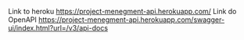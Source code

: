 Link to heroku
https://project-menegment-api.herokuapp.com/
Link do OpenAPI
https://project-menegment-api.herokuapp.com/swagger-ui/index.html?url=/v3/api-docs